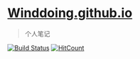 # [Winddoing.github.io](https://winddoing.github.io/)

> 个人笔记

[![Build Status](https://travis-ci.org/Winddoing/Winddoing.github.io.svg?branch=web_source)](https://travis-ci.org/Winddoing/Winddoing.github.io) [![HitCount](http://hits.dwyl.io/winddoing/Winddoing.github.io.svg)](http://hits.dwyl.io/winddoing/Winddoing.github.io)

